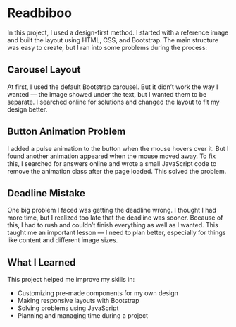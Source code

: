 # Readbiboo

In this project, I used a design-first method. I started with a reference image and built the layout using HTML, CSS, and Bootstrap. The main structure was easy to create, but I ran into some problems during the process:

## Carousel Layout

At first, I used the default Bootstrap carousel. But it didn’t work the way I wanted — the image showed under the text, but I wanted them to be separate. I searched online for solutions and changed the layout to fit my design better.

## Button Animation Problem

I added a pulse animation to the button when the mouse hovers over it. But I found another animation appeared when the mouse moved away. To fix this, I searched for answers online and wrote a small JavaScript code to remove the animation class after the page loaded. This solved the problem.

## Deadline Mistake

One big problem I faced was getting the deadline wrong. I thought I had more time, but I realized too late that the deadline was sooner. Because of this, I had to rush and couldn’t finish everything as well as I wanted. This taught me an important lesson — I need to plan better, especially for things like content and different image sizes.

## What I Learned

This project helped me improve my skills in:

- Customizing pre-made components for my own design
- Making responsive layouts with Bootstrap
- Solving problems using JavaScript
- Planning and managing time during a project
